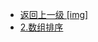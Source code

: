 - [返回上一级 [img]](后端/JavaNote/2_Java(书栈)/2_快速入门/3_数组操作/img/)
- [2.数组排序](后端/JavaNote/2_Java(书栈)/2_快速入门/3_数组操作/img/2.数组排序/)
